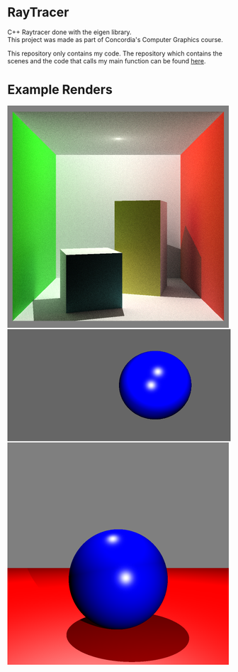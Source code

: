 # RayTracer
C++ Raytracer done with the eigen library.<br>
This project was made as part of Concordia's Computer Graphics course.

This repository only contains my code. The repository which contains the scenes and the code that calls my main function can be found [here](https://github.com/tiperiu/COMP371_all/tree/master/COMP371_RaytracerBase/code).

# Example Renders
![Cornell Box](/res/cornell_box_1010.png)
![Direct Illumination example 1](/res/test_scene1B.png)
![Direct Illumination example 2](/res/test_scene3B_aa.png)
